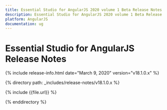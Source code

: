 ```yaml
---
title: Essential Studio for AngularJS 2020 volume 1 Beta Release Notes  
description: Essential Studio for AngularJS 2020 volume 1 Beta Release Notes  
platform: AngularJS
documentation: ug
---
```


# Essential Studio for AngularJS  Release Notes  

{% include release-info.html date="March 9, 2020"  version="v18.1.0.x" %} 


{% directory path: _includes/release-notes/v18.1.0.x %}

{% include {{file.url}} %}

{% enddirectory %}